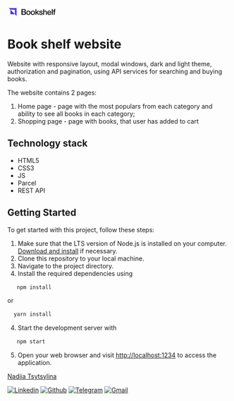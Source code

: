 <img src="./src/images/logo.png" alt="Book Shelf logo">

# Book shelf website

Website with responsive layout, modal windows, dark and light theme,
authorization and pagination, using API services for searching and buying books.

The website contains 2 pages:

1. Home page - page with the most populars from each category and ability to see
   all books in each category;
2. Shopping page - page with books, that user has added to cart

## Technology stack

- HTML5
- CSS3
- JS
- Parcel
- REST API

## Getting Started

To get started with this project, follow these steps:

1. Make sure that the LTS version of Node.js is installed on your computer.
   [Download and install](https://nodejs.org/en/) if necessary.
2. Clone this repository to your local machine.
3. Navigate to the project directory.
4. Install the required dependencies using

```bash
   npm install
```

or

```bash
  yarn install
```

4. Start the development server with

```bash
   npm start
```

5. Open your web browser and visit
   [http://localhost:1234](http://localhost:1234) to access the application.

[Nadiia Tsytsylina](https://github.com/nadiia-tsytsylina)

[![Linkedin](https://img.shields.io/badge/LinkedIn-0077B5?style=for-the-badge&logo=linkedin&logoColor=white)](https://www.linkedin.com/in/nadiia-tsytsylina/)
[![Github](https://img.shields.io/badge/GitHub-100000?style=for-the-badge&logo=github&logoColor=white)](https://github.com/nadiia-tsytsylina)
[![Telegram](https://img.shields.io/badge/Telegram-2CA5E0?style=for-the-badge&logo=telegram&logoColor=white)](https://t.me/Nadiia_tsytsylina)
[![Gmail](https://img.shields.io/badge/Gmail-D14836?style=for-the-badge&logo=gmail&logoColor=white)](mailto:miniova95@gmail.com)

